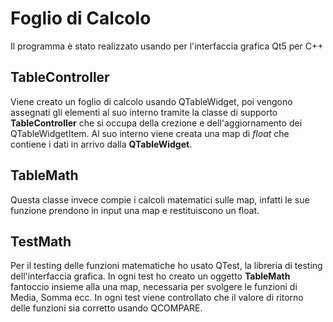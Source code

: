 # Foglio di Calcolo 
Il programma è stato realizzato usando per l'interfaccia grafica Qt5 per C++
## TableController
Viene creato un foglio di calcolo usando QTableWidget, poi vengono assegnati gli elementi al suo interno tramite la classe di supporto **TableController** che si occupa
della crezione e dell'aggiornamento dei QTableWidgetItem. Al suo interno viene creata una map di *float* che contiene i dati in arrivo dalla **QTableWidget**.
## TableMath
Questa classe invece compie i calcoli matematici sulle map, infatti le sue funzione prendono in input una map e restituiscono un float.
## TestMath
Per il testing delle funzioni matematiche ho usato QTest, la libreria di testing dell'interfaccia grafica. In ogni test ho creato un oggetto **TableMath** fantoccio insieme
alla una map, necessaria per svolgere le funzioni di Media, Somma ecc. In ogni test viene controllato che il valore di ritorno delle funzioni sia corretto usando QCOMPARE.
